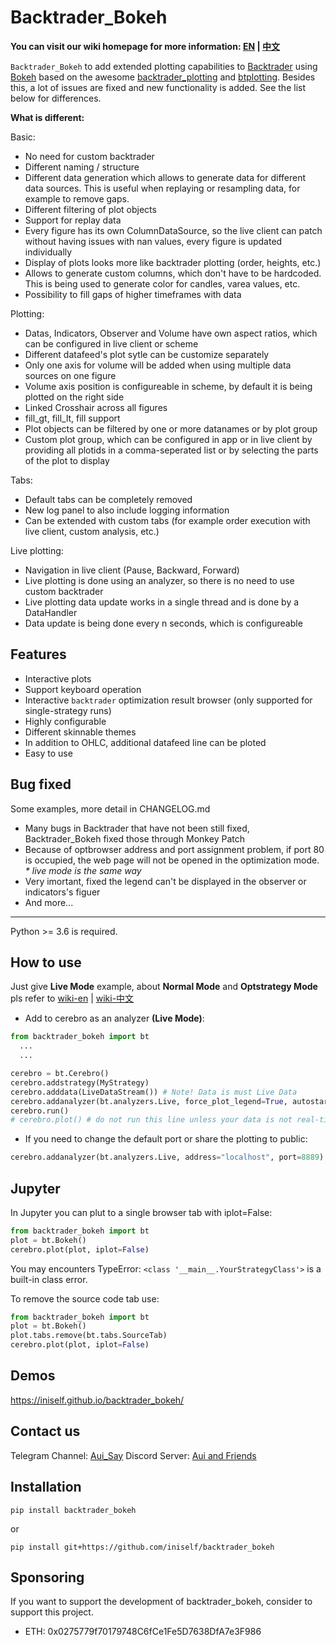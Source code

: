 # Backtrader_Bokeh 

**You can visit our wiki homepage for more information: [EN](https://github.com/iniself/backtrader_bokeh/wiki) | [中文](https://github.com/iniself/backtrader_bokeh/wiki/wiki-zh)**

`Backtrader_Bokeh` to add extended plotting capabilities to [Backtrader](https://www.backtrader.com/) using [Bokeh](https://bokeh.org/) based on the awesome [backtrader_plotting](https://github.com/verybadsoldier/backtrader_plotting) and [btplotting](https://github.com/happydasch/btplotting). Besides this, a lot of issues are fixed and new functionality is added. See the list below for differences.

**What is different:**

Basic:

* No need for custom backtrader
* Different naming / structure
* Different data generation which allows to generate data for different data sources.
  This is useful when replaying or resampling data, for example to remove gaps.
* Different filtering of plot objects
* Support for replay data
* Every figure has its own ColumnDataSource, so the live client can patch without
  having issues with nan values, every figure is updated individually
* Display of plots looks more like backtrader plotting (order, heights, etc.)
* Allows to generate custom columns, which don't have to be hardcoded. This is being used to generate
  color for candles, varea values, etc.
* Possibility to fill gaps of higher timeframes with data

Plotting:

* Datas, Indicators, Observer and Volume have own aspect ratios, which can be configured in live client
  or scheme
* Different datafeed's plot sytle can be customize separately
* Only one axis for volume will be added when using multiple data sources on one figure
* Volume axis position is configureable in scheme, by default it is being plotted on the right side
* Linked Crosshair across all figures
* fill_gt, fill_lt, fill support
* Plot objects can be filtered by one or more datanames or by plot group
* Custom plot group, which can be configured in app or in live client by providing all
  plotids in a comma-seperated list or by selecting the parts of the plot to display

Tabs:

* Default tabs can be completely removed
* New log panel to also include logging information
* Can be extended with custom tabs (for example order execution with live client, custom analysis, etc.)

Live plotting:

* Navigation in live client (Pause, Backward, Forward)
* Live plotting is done using an analyzer, so there is no need to use custom backtrader
* Live plotting data update works in a single thread and is done by a DataHandler
* Data update is being done every n seconds, which is configureable

## Features

* Interactive plots
* Support keyboard operation
* Interactive `backtrader` optimization result browser (only supported for single-strategy runs)
* Highly configurable
* Different skinnable themes
* In addition to OHLC, additional datafeed line can be ploted
* Easy to use

## Bug fixed

Some examples, more detail in CHANGELOG.md
 
* Many bugs in Backtrader that have not been still fixed, Backtrader_Bokeh fixed those through Monkey Patch  
* Because of optbrowser address and port assignment problem, if port 80 is occupied, the web page will not be opened in the optimization mode. *\* live mode is the same way*
* Very imortant, fixed the legend can't be displayed in the observer or indicators's figuer
* And more...



***

Python >= 3.6 is required.


## How to use
Just give **Live Mode** example, about **Normal Mode** and **Optstrategy Mode** pls refer to [wiki-en](https://github.com/iniself/backtrader_bokeh/wiki) | [wiki-中文](https://github.com/iniself/backtrader_bokeh/wiki/wiki-zh)
* Add to cerebro as an analyzer **(Live Mode)**:
```python
from backtrader_bokeh import bt
  ...
  ...

cerebro = bt.Cerebro()
cerebro.addstrategy(MyStrategy)
cerebro.adddata(LiveDataStream()) # Note! Data is must Live Data
cerebro.addanalyzer(bt.analyzers.Live, force_plot_legend=True, autostart=True)
cerebro.run()
# cerebro.plot() # do not run this line unless your data is not real-time
```

* If you need to change the default port or share the plotting to public:

```python
cerebro.addanalyzer(bt.analyzers.Live, address="localhost", port=8889)
```

## Jupyter

In Jupyter you can plut to a single browser tab with iplot=False:

```python
from backtrader_bokeh import bt
plot = bt.Bokeh()
cerebro.plot(plot, iplot=False)
```

You may encounters TypeError: `<class '__main__.YourStrategyClass'>` is a built-in class error.

To remove the source code tab use:

```python
from backtrader_bokeh import bt
plot = bt.Bokeh()
plot.tabs.remove(bt.tabs.SourceTab)
cerebro.plot(plot, iplot=False)
```

## Demos

<https://iniself.github.io/backtrader_bokeh/>

## Contact us
Telegram Channel: [Aui_Say](https://t.me/aui_say)
Discord Server: [Aui and Friends](https://discord.gg/dhp8uzKSfR)

## Installation

`pip install backtrader_bokeh`

or

`pip install git+https://github.com/iniself/backtrader_bokeh`

## Sponsoring

If you want to support the development of backtrader_bokeh, consider to support this project.

* ETH: 0x0275779f70179748C6fCe1Fe5D7638DfA7e3F986
